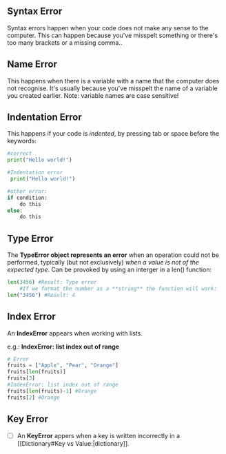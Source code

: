 ## Syntax Error
Syntax errors happen when your code does not make any sense to the computer. This can happen because you've misspelt something or there's too many brackets or a missing comma..

## Name Error 
This happens when there is a variable with a name that the computer does not recognise. It's usually because you've misspelt the name of a variable you created earlier. Note: variable names are case sensitive!

## Indentation Error
This happens if your code is *indented*, by pressing tab or space before the keywords:
``` python
#correct
print("Hello world!")

#Indentation error
 print("Hello world!")

#other error:
if condition:
	do this
else:
	do this
```

## Type Error
The **TypeError object represents an error** when an operation could not be performed, typically (but not exclusively) *when a value is not of the expected type*.
Can be provoked by using an interger in a len() function:
``` python
len(3456) #Result: Type error
	#If we format the number as a **string** the function will work:
len("3456") #Result: 4
```

## Index Error
An **IndexError** appears when working with lists. 

e.g.: **IndexError: list index out of range**
``` python
# Error
fruits = ["Apple", "Pear", "Orange"]
fruits[len(fruits)]
fruits[3]
#IndexError: list index out of range
fruits[len(fruits)-1] #Orange
fruits[2] #Orange
```

## Key Error
- [ ] An **KeyError** appers when a key is written incorrectly in a [[Dictionary#Key vs Value:|dictionary]].